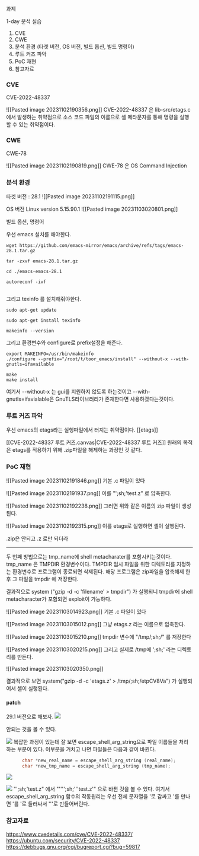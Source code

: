 과제

1-day 분석 실습

1. CVE
2. CWE
3. 분석 환경 (타겟 버전, OS 버전, 빌드 옵션, 빌드 명령어)
4. 루트 커즈 파악
5. PoC 재현
6. 참고자료

### CVE
CVE-2022-48337

![[Pasted image 20231102190356.png]]
CVE-2022-48337 은 lib-src/etags.c에서 발생하는 취약점으로 소스 코드 파일의 이름으로 셸 메타문자를 통해 명령을 실행할 수 있는 취약점이다. 

### CWE
CWE-78

![[Pasted image 20231102190819.png]]
CWE-78 은 OS Command Injection

### 분석 환경

타겟 버전 : 28.1
![[Pasted image 20231102191115.png]]

OS 버전
Linux version 5.15.90.1
![[Pasted image 20231103020801.png]]

빌드 옵션, 명령어

우선 emacs 설치를 해야한다.
```
wget https://github.com/emacs-mirror/emacs/archive/refs/tags/emacs-28.1.tar.gz

tar -zxvf emacs-28.1.tar.gz

cd ./emacs-emacs-28.1

autoreconf -ivf


```

그리고 texinfo 를 설치해줘야한다.
```
sudo apt-get update

sudo apt-get install texinfo

makeinfo --version
```


그리고 환경변수와 configure로 prefix설정을 해준다.
```
export MAKEINFO=/usr/bin/makeinfo
./configure --prefix="/root/t/toor_emacs/install" --without-x --with-gnutls=ifavailable

make
make install
```
여기서 --without-x 는 gui를 지원하지 않도록 하는것이고 --with-gnutls=ifavialable은 GnuTLS라이브러리가 존재한다면 사용하겠다는것이다.

### 루트 커즈 파악
우선 emacs의 etags라는 실행파일에서 터지는 취약점이다.
[[etags]]

[[CVE-2022-48337 루트 커즈.canvas|CVE-2022-48337 루트 커즈]]
원래의 목적은 etags를 적용하기 위해 .zip파일을 해제하는 과정인 것 같다. 

### PoC 재현
![[Pasted image 20231102191846.png]]
기본 .c 파일이 있다

![[Pasted image 20231102191937.png]]
이를 "';sh;'test.z" 로 압축한다.

![[Pasted image 20231102192238.png]]
그러면 위와 같은 이름의 zip 파일이 생성된다.

![[Pasted image 20231102192315.png]]
이를 etags로 실행하면 셸이 실행된다.

.zip은 안되고 .z 로만 되더라

-------------
두 번째 방법으로는 tmp_name에 shell metacharater를 포함시키는것이다.
tmp_name 은 TMPDIR 환경변수이다. TMPDIR 임시 파일을 위한 디렉토리를 지정하는 환경변수로 프로그램이 종료되면 삭제된다. 해당 프로그램은 zip파일을 압축해제 한 후 그 파일을 tmpdir 에 저장한다.

결과적으로 system ("gzip -d -c 'filename' > tmpdir")  가 실행되니 tmpdir에 shell metacharacter가 포함되면 exploit이 가능하다.

![[Pasted image 20231103014923.png]]
기본 .c 파일이 있다

![[Pasted image 20231103015012.png]]
그냥 etags.z 라는 이름으로 압축한다.

![[Pasted image 20231103015210.png]]
tmpdir 변수에 "/tmp/;sh;/" 를 저장한다

![[Pasted image 20231103020215.png]]
그리고 실제로 /tmp에 ';sh;' 라는 디렉토리를 만든다.

![[Pasted image 20231103020350.png]]

결과적으로 보면 system("gzip -d -c 'etags.z' > /tmp/;sh;/etpCV8Va") 가 실행되어서 셸이 실행된다.

#### patch
29.1 버전으로 해보자.
![](https://i.imgur.com/Y2gJkMk.png)

안되는 것을 볼 수 있다.

![](https://i.imgur.com/tJxlhFk.png)
복잡한 과정이 있는데 잘 보면 escape_shell_arg_string으로 파일 이름들을 처리하는 부분이 있다. 이부분을 거치고 나면 파일들은 다음과 같이 바뀐다.
```C
      char *new_real_name = escape_shell_arg_string (real_name);
      char *new_tmp_name = escape_shell_arg_string (tmp_name);
```

![](https://i.imgur.com/h1aUJNK.png)

![](https://i.imgur.com/c3XdvBY.png)
"';sh;'test.z" 에서 "'''';sh;'''test.z'" 으로 바뀐 것을 볼 수 있다. 
여기서 escape_shell_arg_string 함수의 작동원리는 우선 전체 문자열을 '로 감싸고 '를 만나면 '를 '로 둘러싸서 '''로 만들어버린다.
### 참고자료
https://www.cvedetails.com/cve/CVE-2022-48337/
https://ubuntu.com/security/CVE-2022-48337
https://debbugs.gnu.org/cgi/bugreport.cgi?bug=59817
